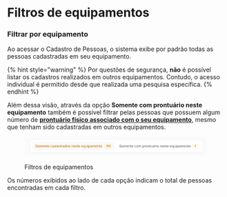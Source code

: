 # Filtros de equipamentos

### Filtrar por equipamento

Ao acessar o Cadastro de Pessoas, o sistema exibe por padrão todas as pessoas cadastradas em seu equipamento.

{% hint style="warning" %}
Por questões de segurança, **não** é possível listar os cadastros realizados em outros equipamentos. Contudo, o acesso individual é permitido desde que realizada uma pesquisa específica.
{% endhint %}

Além dessa visão, através da opção **Somente com prontuário neste equipamento** também é possível filtrar pelas pessoas que possuem algum número de [**prontuário físico associado com o seu equipamento**](../prontuarios.md), mesmo que tenham sido cadastradas em outros equipamentos.

<figure><img src="../../.gitbook/assets/image (109).png" alt=""><figcaption><p>Filtros de equipamentos</p></figcaption></figure>

Os números exibidos ao lado de cada opção indicam o total de pessoas encontradas em cada filtro.
